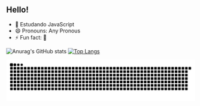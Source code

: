 ## Hello!

- 🌱 Estudando JavaScript
- 😄 Pronouns: Any Pronous
- ⚡ Fun fact: 🤡

![Anurag's GitHub stats](https://github-readme-stats.vercel.app/api?username=MarcyAbadeer&show_icons=true&theme=synthwave)
[![Top Langs](https://github-readme-stats.vercel.app/api/top-langs/?username=MarcyAbadeer&layout=compact&theme=synthwave)](https://github.com/anuraghazra/github-readme-stats)

![Snake animation](https://github.com/MarcyAbadeer/MarcyAbadeer/blob/output/github-contribution-grid-snake.svg)

